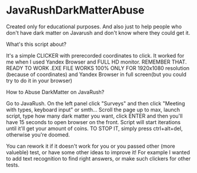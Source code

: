 # JavaRushDarkMatterAbuse
Created only for educational purposes. And also just to help people who don't have dark matter on Javarush and don't know where they could get it.

What's this script about?

It's a simple CLICKER with prerecorded coordinates to click. It worked for me when I used Yandex Browser and FULL HD monitor. REMEMBER THAT. READY TO WORK .EXE FILE WORKS 100% ONLY FOR 1920x1080 resolution (because of coordinates) and Yandex Browser in full screen(but you could try to do it in your browser)

How to Abuse DarkMatter on JavaRush?

Go to JavaRush. On the left panel click "Surveys" and then click "Meeting with types, keyboard input" or smth... Scroll the page up to max, launch script, type how many dark matter you want, click ENTER and then you'll have 15 seconds to open browser on the front. Script will start iterations until it'll get your amount of coins. TO STOP IT, simply press ctrl+alt+del, otherwise you're doomed.

You can rework it if it doesn't work for you or you passed other (more valueble) test, or have some other ideas to improve it! For example I wanted to add text recognition to find right answers, or make such clickers for other tests.
